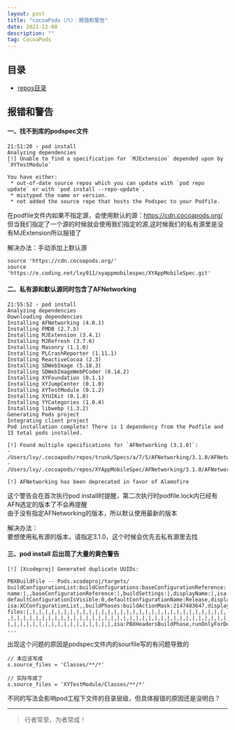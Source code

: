 ```yaml
---
layout: post
title: "cocoaPods（八）：报错和警告"
date: 2021-12-08
description: ""
tag: CocoaPods
--- 
```





## 目录
* [repos目录](#content1)


<!-- ************************************************ -->
## <a id="content1">报错和警告</a> 

#### 一、找不到库的podspec文件

```
21:51:20 › pod install
Analyzing dependencies
[!] Unable to find a specification for `MJExtension` depended upon by `XYTestModule`

You have either:
 * out-of-date source repos which you can update with `pod repo update` or with `pod install --repo-update`.
 * mistyped the name or version.
 * not added the source repo that hosts the Podspec to your Podfile.
```
在podfile文件内如果不指定源，会使用默认的源：https://cdn.cocoapods.org/<br>
但当我们指定了一个源的时候就会使用我们指定的源,这时候我们的私有源里是没有MJExtension所以报错了<br>

解决办法：手动添加上默认源
```
source 'https://cdn.cocoapods.org/'
source 'https://e.coding.net/lxy911/xyappmobilespec/XYAppMobileSpec.git'
```

#### 二、私有源和默认源同时包含了AFNetworking

```
21:55:52 › pod install
Analyzing dependencies
Downloading dependencies
Installing AFNetworking (4.0.1)
Installing FMDB (2.7.5)
Installing MJExtension (3.4.1)
Installing MJRefresh (3.7.6)
Installing Masonry (1.1.0)
Installing PLCrashReporter (1.11.1)
Installing ReactiveCocoa (2.3)
Installing SDWebImage (5.18.3)
Installing SDWebImageWebPCoder (0.14.2)
Installing XYFoundation (0.1.1)
Installing XYJumpCenter (0.1.0)
Installing XYTestModule (0.1.2)
Installing XYUIKit (0.1.0)
Installing YYCategories (1.0.4)
Installing libwebp (1.3.2)
Generating Pods project
Integrating client project
Pod installation complete! There is 1 dependency from the Podfile and 15 total pods installed.

[!] Found multiple specifications for `AFNetworking (3.1.0)`:
- /Users/lxy/.cocoapods/repos/trunk/Specs/a/7/5/AFNetworking/3.1.0/AFNetworking.podspec.json
- /Users/lxy/.cocoapods/repos/XYAppMobileSpec/AFNetworking/3.1.0/AFNetworking.podspec

[!] AFNetworking has been deprecated in favor of Alamofire
```
这个警告会在首次执行pod install时提醒，第二次执行时podfile.lock内已经有AFN选定的版本了不会再提醒<br>
由于没有指定AFNetworking的版本，所以默认使用最新的版本<br>

解决办法：<br>
要想使用私有源的版本，请指定3.1.0，这个时候会优先去私有源里去找<br>

#### 三、pod install 后出现了大量的黄色警告

```
[!] [Xcodeproj] Generated duplicate UUIDs:

PBXBuildFile -- Pods.xcodeproj/targets/
buildConfigurationList:buildConfigurations:baseConfigurationReference:|,buildSettings:|,displayName:|,isa:|,
name:|,,baseConfigurationReference:|,buildSettings:|,displayName:|,isa:|,name:|,,
defaultConfigurationIsVisible:0,defaultConfigurationName:Release,displayName:ConfigurationList,
isa:XCConfigurationList,,buildPhases:buildActionMask:2147483647,displayName:Headers,
files:|,|,|,|,|,|,|,|,|,|,|,|,|,|,|,|,|,|,|,|,|,|,|,|,|,|,|,|,|,|,|,|,|,|,|,|,|,|,|,|,|,|,|,|,|,|,|,|,|,|,|,|
,|,|,|,|,|,|,|,|,|,|,|,|,|,|,|,|,|,|,|,|,|,|,|,|,|,|,|,|,|,|,|,|,|,|,|,|,|,|,|,|,|,|,|,|,|,|,|,|,|,|,|,|,|,|,
|,|,|,|,|,|,|,|,|,|,|,|,|,|,|,|,|,isa:PBXHeadersBuildPhase,runOnlyForDeploymentPostprocessing:0,,buildActionMask:2147483647,displayName:Sources,files
...
```
出现这个问题的原因是podspec文件内的sourfile写的有问题导致的
```
// 本应该写成
s.source_files = 'Classes/**/*'

// 实际写成了
s.source_files = 'XYTestModule/Classes/**/*'
```
不同的写法会影响pod工程下文件的目录层级，但具体报错的原因还是没明白？

----------
>  行者常至，为者常成！



